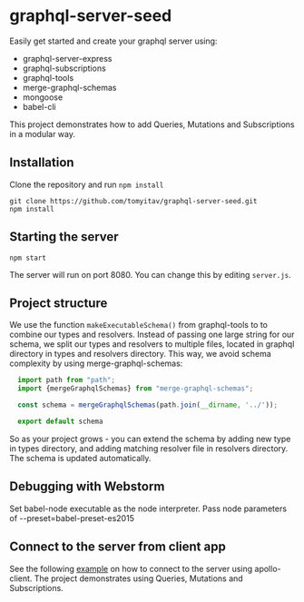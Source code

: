 # graphql-server-seed

Easily get started and create your graphql server using:

+ graphql-server-express
+ graphql-subscriptions
+ graphql-tools
+ merge-graphql-schemas
+ mongoose
+ babel-cli

This project demonstrates how to add Queries, Mutations and Subscriptions in a modular way.

## Installation

Clone the repository and run `npm install`

```
git clone https://github.com/tomyitav/graphql-server-seed.git
npm install
```

## Starting the server

```
npm start
```

The server will run on port 8080. You can change this by editing `server.js`.

## Project structure

We use the function `makeExecutableSchema()` from graphql-tools to to combine our
types and resolvers. Instead of passing one large string for our schema, we
split our types and resolvers to multiple files, located in graphql directory in
types and resolvers directory. This way, we avoid schema complexity by using
merge-graphql-schemas:

```js
  import path from "path";
  import {mergeGraphqlSchemas} from "merge-graphql-schemas";

  const schema = mergeGraphqlSchemas(path.join(__dirname, '../'));

  export default schema
```

So as your project grows - you can extend the schema by adding new type in types
directory, and adding matching resolver file in resolvers directory. The schema
is updated automatically.

## Debugging with Webstorm

Set babel-node executable as the node interpreter.
Pass node parameters of --preset=babel-preset-es2015

## Connect to the server from client app

See the following [example](https://github.com/tomyitav/angular1-apollo-client-sample/) on how to connect to the server using apollo-client.
The project demonstrates using Queries, Mutations and Subscriptions.

